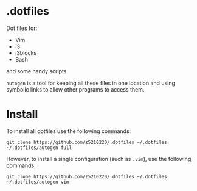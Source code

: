 # .dotfiles

Dot files for:
- Vim
- i3
- i3blocks
- Bash

and some handy scripts.

`autogen` is a tool for keeping all these files in one location
and using symbolic links to allow other programs to access them.

# Install

To install all dotfiles use the following commands:

```{sh}
git clone https://github.com/z5210220/.dotfiles ~/.dotfiles
~/.dotfiles/autogen full
```

However, to install a single configuration (such as `.vim`), use
the following commands:

```{sh}
git clone https://github.com/z5210220/.dotfiles ~/.dotfiles
~/.dotfiles/autogen vim
```

